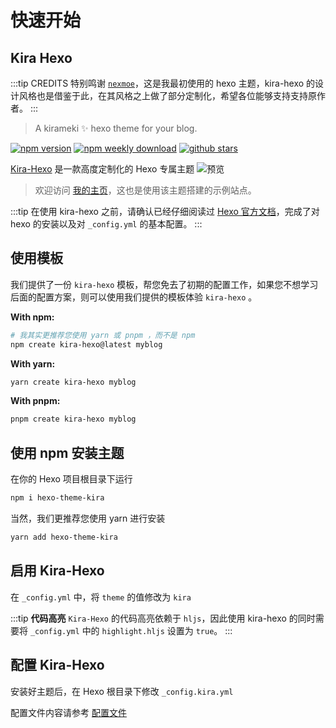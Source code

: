 # 快速开始

## Kira Hexo

:::tip CREDITS
特别鸣谢 [`nexmoe`](https://github.com/theme-nexmoe/hexo-theme-nexmoe)，这是我最初使用的 hexo 主题，kira-hexo 的设计风格也是借鉴于此，在其风格之上做了部分定制化，希望各位能够支持支持原作者。
:::

> A kirameki ✨ hexo theme for your blog.


<div style="width: 100%; display: flex;">
  <a href="https://www.npmjs.com/package/hexo-theme-kira">
    <img src="https://badgen.net/npm/v/hexo-theme-kira" alt="npm version" />
  </a>
  &nbsp;
  <a href="https://www.npmjs.com/package/hexo-theme-kira">
    <img src="https://badgen.net/npm/dw/hexo-theme-kira" alt="npm weekly download" />
  </a>
  &nbsp;
  <a href="https://github.com/ch1ny/kira-hexo/stargazers">
    <img src="https://badgen.net/github/stars/ch1ny/kira-hexo" alt="github stars" />
  </a>
</div>


[Kira-Hexo](https://github.com/ch1ny/kira-hexo) 是一款高度定制化的 Hexo 专属主题
![预览](/assets/img/preview.webp)

> 欢迎访问 [我的主页](https://kira.host/)，这也是使用该主题搭建的示例站点。

:::tip
在使用 kira-hexo 之前，请确认已经仔细阅读过 [Hexo 官方文档](https://hexo.io/zh-cn/docs/)，完成了对 hexo 的安装以及对 `_config.yml` 的基本配置。
:::

## 使用模板

我们提供了一份 `kira-hexo` 模板，帮您免去了初期的配置工作，如果您不想学习后面的配置方案，则可以使用我们提供的模板体验 `kira-hexo` 。

**With npm:**
```bash
# 我其实更推荐您使用 yarn 或 pnpm ，而不是 npm
npm create kira-hexo@latest myblog
```

**With yarn:**
```bash
yarn create kira-hexo myblog
```

**With pnpm:**
```bash
pnpm create kira-hexo myblog
```

## 使用 npm 安装主题

在你的 Hexo 项目根目录下运行

```bash
npm i hexo-theme-kira
```

当然，我们更推荐您使用 yarn 进行安装

```bash
yarn add hexo-theme-kira
```

## 启用 Kira-Hexo

在 `_config.yml` 中，将 `theme` 的值修改为 `kira`

:::tip **代码高亮**
`Kira-Hexo` 的代码高亮依赖于 `hljs`，因此使用 kira-hexo 的同时需要将 `_config.yml` 中的 `highlight.hljs` 设置为 `true`。
:::

## 配置 Kira-Hexo

安装好主题后，在 Hexo 根目录下修改 `_config.kira.yml`

配置文件内容请参考 [配置文件](/config/config.html)